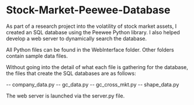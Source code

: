 # Stock-Market-Peewee-Database

As part of a research project into the volatility of stock market assets, I created an SQL database using the Peewee Python library. I also helped develop a web server to dynamically search the database. 

All Python files can be found in the WebInterface folder. Other folders contain sample data files.

Without going into the detail of what each file is gathering for the database, the files that create the SQL databases are as follows:

-- company_data.py
-- gc_data.py
-- gc_cross_mkt.py
-- shape_data.py

The web server is launched via the server.py file.
